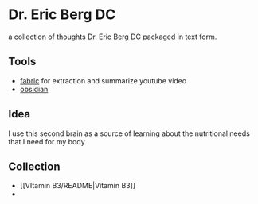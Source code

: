 # Dr. Eric Berg DC

a collection of thoughts Dr. Eric Berg DC packaged in text form.


## Tools
- [fabric](https://github.com/danielmiessler/fabric) for extraction and summarize youtube video
- [obsidian](https://obsidian.md/) 


## Idea
I use this second brain as a source of learning about the nutritional needs that I need for my body


## Collection

- [[VItamin B3/README|Vitamin B3]]
- 